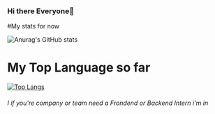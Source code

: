 ### Hi there Everyone👋

<!--
**marklouisALTER/marklouisALTER** is a ✨ _special_ ✨ repository because its `README.md` (this file) appears on your GitHub profile.

Here are some ideas to get you started:

- 🔭 I’m currently working on ...
- 🌱 I’m currently learning ...
- 👯 I’m looking to collaborate on ...
- 🤔 I’m looking for help with ...
- 💬 Ask me about ...
- 📫 How to reach me: ...
- 😄 Pronouns: ...
- ⚡ Fun fact: ...
-->
#My stats for now

![Anurag's GitHub stats](https://github-readme-stats.vercel.app/api?username=marklouisALTER&show_icons=true&theme=radical)


# My Top Language so far

[![Top Langs](https://github-readme-stats.vercel.app/api/top-langs/?username=marklouisALTER&hide=java)](https://github.com/anuraghazra/github-readme-stats)



###### I if you're company or team need a Frondend or Backend Intern i'm in
